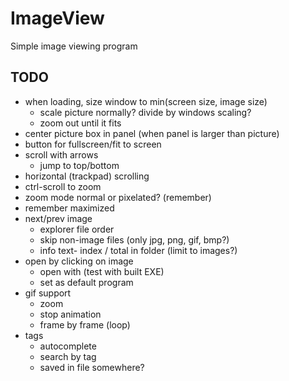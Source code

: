 # ImageView
Simple image viewing program

## TODO
- when loading, size window to min(screen size, image size)
	- scale picture normally? divide by windows scaling?
	- zoom out until it fits
- center picture box in panel (when panel is larger than picture)
- button for fullscreen/fit to screen
- scroll with arrows
	- jump to top/bottom
- horizontal (trackpad) scrolling
- ctrl-scroll to zoom
- zoom mode normal or pixelated? (remember)
- remember maximized
- next/prev image
	- explorer file order
	- skip non-image files (only jpg, png, gif, bmp?)
	- info text- index / total in folder (limit to images?)
- open by clicking on image
	- open with (test with built EXE)
	- set as default program
- gif support
	- zoom
	- stop animation
	- frame by frame (loop)
- tags
	- autocomplete
	- search by tag
	- saved in file somewhere?
